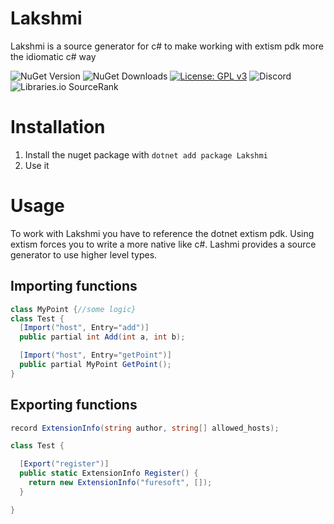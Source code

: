 # Lakshmi
Lakshmi is a source generator for c# to make working with extism pdk more the idiomatic c# way

![NuGet Version](https://img.shields.io/nuget/v/Lakshmi)
![NuGet Downloads](https://img.shields.io/nuget/dt/Lakshmi)
[![License: GPL v3](https://img.shields.io/badge/License-GPLv3-blue.svg)](https://www.gnu.org/licenses/gpl-3.0)
![Discord](https://img.shields.io/discord/455738571186241536)
![Libraries.io SourceRank](https://img.shields.io/librariesio/sourcerank/nuget/Lakshmi)

# Installation

1. Install the nuget package with `dotnet add package Lakshmi`
2. Use it

# Usage

To work with Lakshmi you have to reference the dotnet extism pdk. Using extism forces you to write a more native like c#. Lashmi provides a source generator to use higher level types.

## Importing functions

```csharp
class MyPoint {//some logic}
class Test {
  [Import("host", Entry="add")]
  public partial int Add(int a, int b);

  [Import("host", Entry="getPoint")]
  public partial MyPoint GetPoint();
}
```

## Exporting functions

```csharp
record ExtensionInfo(string author, string[] allowed_hosts);

class Test {

  [Export("register")]
  public static ExtensionInfo Register() {
    return new ExtensionInfo("furesoft", []);
  }

}
```
